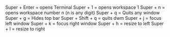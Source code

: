 Super + Enter = opens Terminal
Super + 1 = opens workspace 1 
Super + n = opens workspace number n (n is any digit)
Super + q = Quits any window
Super + g = Hides top bar
Super + Shift + q = quits dwm
Super + j = focus left window
Super + k = focus right window
Super + h = resize to left
Super + l = resize to right
